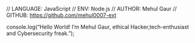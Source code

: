 // LANGUAGE: JavaScript
// ENV: Node.js
// AUTHOR: Mehul Gaur
// GITHUB: https://github.com/mehul0007-ext

console.log(“Hello World! I’m Mehul Gaur, ethical Hacker,tech-enthusiast and Cybersecurity freak.”);
